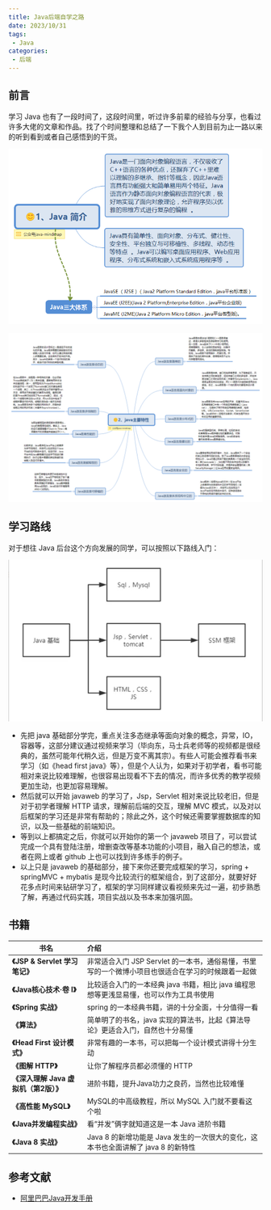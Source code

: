 ```yaml
---
title: Java后端自学之路
date: 2023/10/31
tags:
 - Java
categories:
 - 后端
---
```

## 前言

学习 Java 也有了一段时间了，这段时间里，听过许多前辈的经验与分享，也看过许多大佬的文章和作品。找了个时间整理和总结了一下我个人到目前为止一路以来的听到看到或者自己感悟到的干货。

![1698759874491](image/Java/1698759874491.png)

![1698759830358](image/Java/1698759830358.png)

## 学习路线

对于想往 Java 后台这个方向发展的同学，可以按照以下路线入门：

![1698759174536](image/Java/1698759174536.png)

* 先把 java 基础部分学完，重点关注多态继承等面向对象的概念，异常，IO，容器等，这部分建议通过视频来学习（毕向东，马士兵老师等的视频都是很经典的，虽然可能年代稍久远，但是万变不离其宗）。有些人可能会推荐看书来学习（如《head first java》等），但是个人认为，如果对于初学者，看书可能相对来说比较难理解，也很容易出现看不下去的情况，而许多优秀的教学视频更加生动，也更加容易理解。
* 然后就可以开始 javaweb 的学习了，Jsp，Servlet 相对来说比较老旧，但是对于初学者理解 HTTP 请求，理解前后端的交互，理解 MVC 模式，以及对以后框架的学习还是非常有帮助的；除此之外，这个时候还需要掌握数据库的知识，以及一些基础的前端知识。
* 等到以上都搞定之后，你就可以开始你的第一个 javaweb 项目了，可以尝试完成一个具有登陆注册，增删查改等基本功能的小项目，融入自己的想法，或者在网上或者 github 上也可以找到许多练手的例子。
* 以上只是 javaweb 的基础部分，接下来你还要完成框架的学习，spring + springMVC + mybatis 是现今比较流行的框架组合，到了这部分，就要好好花多点时间来钻研学习了，框架的学习同样建议看视频来先过一遍，初步熟悉了解，再通过代码实践，项目实战以及书本来加强巩固。

## 书籍

| 书名                                        | 介绍                                                                                              |
| ------------------------------------------- | :------------------------------------------------------------------------------------------------ |
| **《JSP & Servlet 学习笔记》**        | 非常适合入门 JSP Servlet 的一本书，通俗易懂，书里写的一个微博小项目也很适合在学习的时候跟着一起做 |
| **《Java核心技术·卷 I》**            | 比较适合入门的一本经典 java 书籍，相比 java 编程思想等更浅显易懂，也可以作为工具书使用            |
| **《Spring 实战》**                   | spring 的一本经典书籍，讲的十分全面，十分值得一看                                                 |
| **《算法》**                          | 简单明了的书名，java 实现的算法书，比起《算法导论》更适合入门，自然也十分易懂                     |
| **《Head First 设计模式》**           | 非常有趣的一本书，可以把每一个设计模式讲得十分生动                                                |
| **《图解 HTTP》**                     | 让你了解程序员都必须懂的 HTTP                                                                     |
| **《深入理解 Java 虚拟机（第2版）》** | 进阶书籍，提升Java功力之良药，当然也比较难懂                                                      |
| **《高性能 MySQL》**                  | MySQL的中高级教程，所以 MySQL 入门就不要看这个啦                                                  |
| **《Java并发编程实战》**              | 看“并发”俩字就知道这是一本 Java 进阶书籍                                                        |
| **《Java 8 实战》**                   | Java 8 的新增功能是 Java 发生的一次很大的变化，这本书也全面讲解了 java 8 的新特性                 |

## 参考文献

* [阿里巴巴Java开发手册](http://techforum-img.cn-hangzhou.oss-pub.aliyun-inc.com/1528269849853/Java_manual.pdf)
